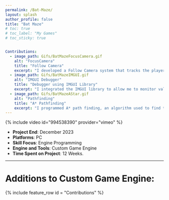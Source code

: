 ```yaml
---
permalink: /Bat-Maze/
layout: splash
author_profile: false
title: "Bat Maze"
# toc: true
# toc_label: "My Games"
# toc_sticky: true


Contributions:
  - image_path: Gifs/BatMazeFocusCamera.gif
    alt: "FocusCamera"
    title: "Follow Camera"
    excerpt: "I developed a Follow Camera system that tracks the player as they move around the level. I also added support to track multiple subjects at once, keeping all subjects constantly in view on screen."
  - image_path: Gifs/BatMazeIMGUI.gif
    alt: "IMGUI Debugger"
    title: "Debugger using IMGUI Library"
    excerpt: "I integrated the IMGUI library to allow me to monitor values at runtime (when the game is playing). This helps the user tremendously with debugging while creating their game."
  - image_path: Gifs/BatMazeAStar.gif
    alt: "Pathfinding"
    title: "A* Pathfinding"
    excerpt: "I programmed A* path finding, an algorithm used to find the shortest route to a destination, and applied it to the bat's movement code to constantly and efficiently chase the player."
---
```

{% include video id="994538390" provider="vimeo" %}

- **Project End**: December 2023
- **Platforms**: PC
- **Skill Focus**: Engine Programming 
- **Engine and Tools**: Custom Game Engine
- **Time Spent on Project**: 12 Weeks.

---

# Additions to Custom Game Engine:

{% include feature_row id = "Contributions" %}

